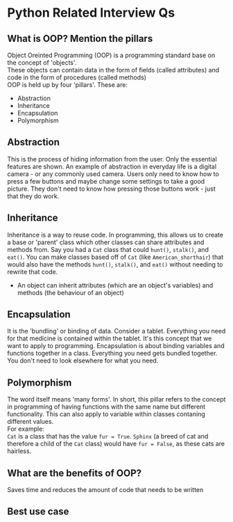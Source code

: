 # Python Related Interview Qs

## What is OOP? Mention the pillars
Object Oreinted Programming (OOP) is a programming standard base on the concept of 'objects'.  
These objects can contain data in the form of fields (called attributes) and code in the form of procedures (called methods)  
OOP is held up by four 'pillars'. These are:
- Abstraction
- Inheritance
- Encapsulation
- Polymorphism

## Abstraction
This is the process of hiding information from the user. Only the essential features are shown. An example of abstraction in everyday life is a digital camera - or any commonly used camera. Users only need to know how to press a few buttons and maybe change some settings to take a good picture. They don't need to know how pressing those buttons work - just that they do work.

## Inheritance
Inheritance is a way to reuse code. In programming, this allows us to create a base or 'parent' class which other classes can share attributes and methods from. Say you had a ``Cat`` class that could ``hunt()``, ``stalk()``, and ``eat()``. You can make classes based off of ``Cat`` (like ``American_shorthair``) that would also have the methods ``hunt()``, ``stalk()``, and ``eat()`` without needing to rewrite that code.

- An object can inherit attributes (which are an object's variables) and methods (the behaviour of an object)

## Encapsulation
It is the 'bundling' or binding of data. Consider a tablet. Everything you need for that medicine is contained within the tablet. It's this concept that we want to apply to programming. Encapsulation is about binding variables and functions together in a class. Everything you need gets bundled together. You don't need to look elsewhere for what you need.

## Polymorphism
The word itself means 'many forms'. In short, this pillar refers to the concept in programming of having functions with the same name but different functionality. This can also apply to variable within classes contaning different values.  
For example:  
``Cat`` is a class that has the value ``fur = True``. ``Sphinx`` (a breed of cat and therefore a child of the ``Cat`` class) would have ``fur = False``, as these cats are hairless.

## What are the benefits of OOP?
Saves time and reduces the amount of code that needs to be written

## Best use case
